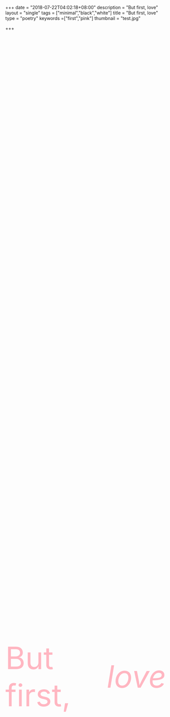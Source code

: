 +++
date = "2018-07-22T04:02:18+08:00"
description = "But first, love"
layout = "single"
tags = ["minimal","black","white"]
title = "But first, love"
type = "poetry"
keywords =["first","pink"]
thumbnail = "test.jpg"

+++
<div class="wrapper" style="background-image:url('/images/tom-barrett-346220-unsplash.jpg');background-size:cover;height: 100vh; display:flex;align-items:center; justify-content:center;background-position:center;color:lightpink;font-size:6rem;">
But first, <em>love</em>
</div>